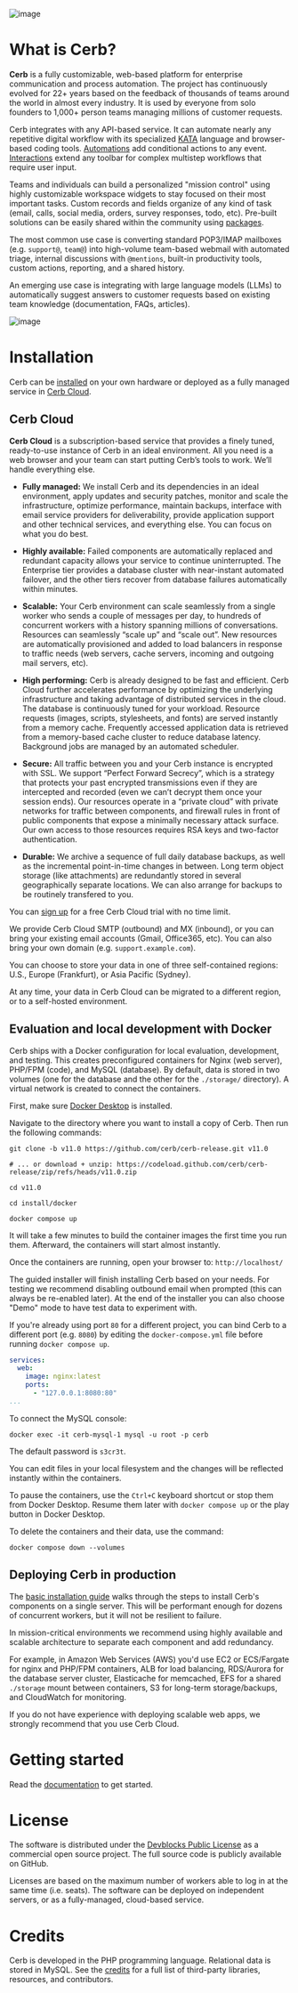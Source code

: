 ![image](https://cerb.ai/assets/cerb_logo.svg)

# What is Cerb?

**Cerb** is a fully customizable, web-based platform for enterprise communication and process automation. The project has continuously evolved for 22+ years based on the feedback of thousands of teams around the world in almost every industry. It is used by everyone from solo founders to 1,000+ person teams managing millions of customer requests.

Cerb integrates with any API-based service. It can automate nearly any repetitive digital workflow with its specialized [KATA](https://cerb.ai/docs/kata/) language and browser-based coding tools. [Automations](https://cerb.ai/docs/automations/) add conditional actions to any event. [Interactions](https://cerb.ai/docs/interactions/) extend any toolbar for complex multistep workflows that require user input.

Teams and individuals can build a personalized "mission control" using highly customizable workspace widgets to stay focused on their most important tasks. Custom records and fields organize of any kind of task (email, calls, social media, orders, survey responses, todo, etc). Pre-built solutions can be easily shared within the community using [packages](https://cerb.ai/docs/packages/).

The most common use case is converting standard POP3/IMAP mailboxes (e.g. `support@`, `team@`) into high-volume team-based webmail with automated triage, internal discussions with `@mentions`, built-in productivity tools, custom actions, reporting, and a shared history.

An emerging use case is integrating with large language models (LLMs) to automatically suggest answers to customer requests based on existing team knowledge (documentation, FAQs, articles).

![image](https://cerb.ai/assets/images/home/dashboards.png)

# Installation

Cerb can be [installed](https://cerb.ai/docs/installation/) on your own hardware or deployed as a fully managed service in [Cerb Cloud](https://cerb.ai/cloud/).

## Cerb Cloud

**Cerb Cloud** is a subscription-based service that provides a finely tuned, ready-to-use instance of Cerb in an ideal environment. All you need is a web browser and your team can start putting Cerb’s tools to work. We’ll handle everything else.

* **Fully managed:** We install Cerb and its dependencies in an ideal environment, apply updates and security patches, monitor and scale the infrastructure, optimize performance, maintain backups, interface with email service providers for deliverability, provide application support and other technical services, and everything else. You can focus on what you do best.

* **Highly available:** Failed components are automatically replaced and redundant capacity allows your service to continue uninterrupted. The Enterprise tier provides a database cluster with near-instant automated failover, and the other tiers recover from database failures automatically within minutes.

* **Scalable:** Your Cerb environment can scale seamlessly from a single worker who sends a couple of messages per day, to hundreds of concurrent workers with a history spanning millions of conversations. Resources can seamlessly “scale up” and “scale out”. New resources are automatically provisioned and added to load balancers in response to traffic needs (web servers, cache servers, incoming and outgoing mail servers, etc).

* **High performing:** Cerb is already designed to be fast and efficient. Cerb Cloud further accelerates performance by optimizing the underlying infrastructure and taking advantage of distributed services in the cloud. The database is continuously tuned for your workload. Resource requests (images, scripts, stylesheets, and fonts) are served instantly from a memory cache. Frequently accessed application data is retrieved from a memory-based cache cluster to reduce database latency. Background jobs are managed by an automated scheduler.

* **Secure:** All traffic between you and your Cerb instance is encrypted with SSL. We support “Perfect Forward Secrecy”, which is a strategy that protects your past encrypted transmissions even if they are intercepted and recorded (even we can’t decrypt them once your session ends). Our resources operate in a “private cloud” with private networks for traffic between components, and firewall rules in front of public components that expose a minimally necessary attack surface. Our own access to those resources requires RSA keys and two-factor authentication.

* **Durable:** We archive a sequence of full daily database backups, as well as the incremental point-in-time changes in between. Long term object storage (like attachments) are redundantly stored in several geographically separate locations. We can also arrange for backups to be routinely transfered to you.

You can [sign up](https://cerb.ai/cloud/) for a free Cerb Cloud trial with no time limit. 

We provide Cerb Cloud SMTP (outbound) and MX (inbound), or you can bring your existing email accounts (Gmail, Office365, etc). You can also bring your own domain (e.g. `support.example.com`).

You can choose to store your data in one of three self-contained regions: U.S., Europe (Frankfurt), or Asia Pacific (Sydney).

At any time, your data in Cerb Cloud can be migrated to a different region, or to a self-hosted environment.

## Evaluation and local development with Docker

Cerb ships with a Docker configuration for local evaluation, development, and testing. This creates preconfigured containers for Nginx (web server), PHP/FPM (code), and MySQL (database). By default, data is stored in two volumes (one for the database and the other for the `./storage/` directory). A virtual network is created to connect the containers.

First, make sure [Docker Desktop](https://www.docker.com/products/docker-desktop/) is installed.

Navigate to the directory where you want to install a copy of Cerb. Then run the following commands:

```shell
git clone -b v11.0 https://github.com/cerb/cerb-release.git v11.0

# ... or download + unzip: https://codeload.github.com/cerb/cerb-release/zip/refs/heads/v11.0.zip

cd v11.0

cd install/docker

docker compose up
```

It will take a few minutes to build the container images the first time you run them. Afterward, the containers will start almost instantly.

Once the containers are running, open your browser to: `http://localhost/`

The guided installer will finish installing Cerb based on your needs. For testing we recommend disabling outbound email when prompted (this can always be re-enabled later). At the end of the installer you can also choose "Demo" mode to have test data to experiment with.

If you're already using port `80` for a different project, you can bind Cerb to a different port (e.g. `8080`) by editing the `docker-compose.yml` file before running `docker compose up`.

```yaml
services:
  web:
    image: nginx:latest
    ports:
      - "127.0.0.1:8080:80"
...
```

To connect the MySQL console:

```shell
docker exec -it cerb-mysql-1 mysql -u root -p cerb
```

The default password is `s3cr3t`.

You can edit files in your local filesystem and the changes will be reflected instantly within the containers.

To pause the containers, use the `Ctrl+C` keyboard shortcut or stop them from Docker Desktop. Resume them later with `docker compose up` or the play button in Docker Desktop.

To delete the containers and their data, use the command:

```shell
docker compose down --volumes
```

## Deploying Cerb in production

The [basic installation guide](https://cerb.ai/docs/installation/) walks through the steps to install Cerb's components on a single server. This will be performant enough for dozens of concurrent workers, but it will not be resilient to failure.

In mission-critical environments we recommend using highly available and scalable architecture to separate each component and add redundancy.

For example, in Amazon Web Services (AWS) you'd use EC2 or ECS/Fargate for nginx and PHP/FPM containers, ALB for load balancing, RDS/Aurora for the database server cluster, Elasticache for memcached, EFS for a shared `./storage` mount between containers, S3 for long-term storage/backups, and CloudWatch for monitoring.

If you do not have experience with deploying scalable web apps, we strongly recommend that you use Cerb Cloud.

# Getting started

Read the [documentation](https://cerb.ai/docs/) to get started.

# License

The software is distributed under the [Devblocks Public License](https://cerb.ai/license) as a commercial open source project. The full source code is publicly available on GitHub.

Licenses are based on the maximum number of workers able to log in at the same time (i.e. seats). The software can be deployed on independent servers, or as a fully-managed, cloud-based service.

# Credits

Cerb is developed in the PHP programming language. Relational data is stored in MySQL. See the [credits](https://cerb.ai/docs/credits) for a full list of third-party libraries, resources, and contributors.